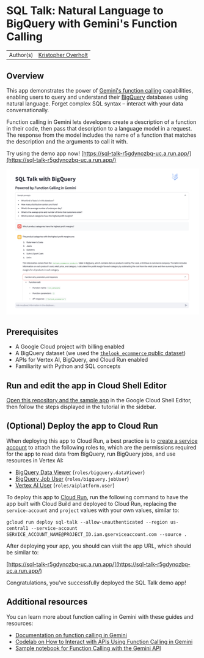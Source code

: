 # SQL Talk: Natural Language to BigQuery with Gemini's Function Calling

| | |
|-|-|
|Author(s) | [Kristopher Overholt](https://github.com/koverholt) |

## Overview

This app demonstrates the power of
[Gemini's function calling](https://cloud.google.com/vertex-ai/docs/generative-ai/multimodal/function-calling)
capabilities, enabling users to query and understand their
[BigQuery](https://cloud.google.com/bigquery) databases using natural language.
Forget complex SQL syntax – interact with your data conversationally.

Function calling in Gemini lets developers create a description of a function in
their code, then pass that description to a language model in a request. The
response from the model includes the name of a function that matches the
description and the arguments to call it with.

Try using the demo app now! [https://sql-talk-r5gdynozbq-uc.a.run.app/](https://sql-talk-r5gdynozbq-uc.a.run.app/)

![SQL Talk Demo App](sql-talk.png)

## Prerequisites

- A Google Cloud project with billing enabled
- A BigQuery dataset (we used the
  [`thelook_ecommerce` public dataset](https://console.cloud.google.com/marketplace/product/bigquery-public-data/thelook-ecommerce))
- APIs for Vertex AI, BigQuery, and Cloud Run enabled
- Familiarity with Python and SQL concepts

## Run and edit the app in Cloud Shell Editor

[Open this repository and the sample app](https://shell.cloud.google.com/cloudshell/editor?cloudshell_git_repo=https://github.com/GoogleCloudPlatform/generative-ai.git&cloudshell_workspace=gemini/function-calling/sql-talk-app/&cloudshell_tutorial=tutorial.md&cloudshell_git_branch=sql-talk-tutorials&cloudshell_open_in_editor=app.py)
in the Google Cloud Shell Editor, then follow the steps displayed in the
tutorial in the sidebar.

## (Optional) Deploy the app to Cloud Run

When deploying this app to Cloud Run, a best practice is to [create a service
account](https://cloud.google.com/iam/docs/service-accounts-create) to attach
the following roles to, which are the permissions required for the app to read
data from BigQuery, run BigQuery jobs, and use resources in Vertex AI:

- [BigQuery Data Viewer](https://cloud.google.com/bigquery/docs/access-control#bigquery.dataViewer) (`roles/bigquery.dataViewer`)
- [BigQuery Job User](https://cloud.google.com/bigquery/docs/access-control#bigquery.jobUser) (`roles/bigquery.jobUser`)
- [Vertex AI User](https://cloud.google.com/vertex-ai/docs/general/access-control#aiplatform.user) (`roles/aiplatform.user`)

To deploy this app to
[Cloud Run](https://cloud.google.com/run/docs/deploying-source-code), run the
following command to have the app built with Cloud Build and deployed to Cloud
Run, replacing the `service-account` and `project` values with your own values,
similar to:

```shell
gcloud run deploy sql-talk --allow-unauthenticated --region us-central1 --service-account SERVICE_ACCOUNT_NAME@PROJECT_ID.iam.gserviceaccount.com --source .
```

After deploying your app, you should can visit the app URL, which should be
similar to:

[https://sql-talk-r5gdynozbq-uc.a.run.app/](https://sql-talk-r5gdynozbq-uc.a.run.app/)

Congratulations, you've successfully deployed the SQL Talk demo app!

## Additional resources

You can learn more about function calling in Gemini with these guides and
resources:

- [Documentation on function calling in Gemini](https://cloud.google.com/vertex-ai/docs/generative-ai/multimodal/function-calling)
- [Codelab on How to Interact with APIs Using Function Calling in Gemini](https://codelabs.developers.google.com/codelabs/gemini-function-calling)
- [Sample notebook for Function Calling with the Gemini API](https://github.com/GoogleCloudPlatform/generative-ai/blob/main/gemini/function-calling/intro_function_calling.ipynb)
